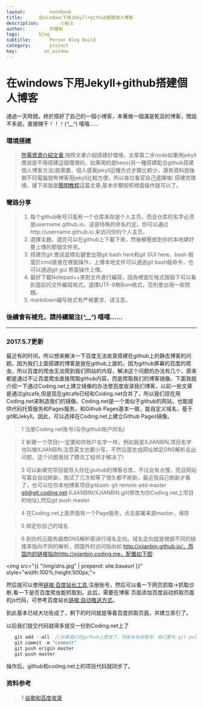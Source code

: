 ```yaml
---
layout:     	notebook
title:     	在windows下用Jekyll+github搭建個人博客
description:     	小貼士
author:     	許健彬
tags:      	blog
subtitle:     	Person Blog Build
category:     	project
key:          on_window
---
```

# 在windows下用Jekyll+github搭建個人博客

  通過一天時間，終於搭好了自己的一個小博客，本著做一個滿是乾貨的博客，閒話不多說，直接開干！！！(*^__^*) 嘻嘻……

### 環境搭建
> [所需資源介紹文章](http://www.ituring.com.cn/article/205263?utm_source=tuicool),按照文章介紹搭建好環境，文章第二步node如果用jekyll應該是不用搭建這個環境的，如果用的是hexo(另一種搭建配合github搭建個人博客方法)就需要，個人感覺jekyll這種方式步驟比較少，還有資料說後期不同電腦發佈博客用jekyll比較方便，所以各位看官自己選擇咯!
搭建完環境，接下來就是[簡明教程](http://baixin.io/2016/10/jekyll_tutorials1/)這篇文章,基本步驟按照裡面操作就可以了。

### 彎路分享

> 1. 每个github帐号只能有一个仓库来存放个人主页，而且仓库的名字必须是username.github.io，这是特殊的命名约定。你可以通过http://username.github.io 来访问你的个人主页。
> 2. 選擇主題，選完可以在github上下載下來，然後解壓放到你的本地建好要上傳的那個文件夾。
> 3. 搭建完git 應該鼠標右鍵會出現git bash here和git GUI here。bash 相當於cmd直接在裡面操作，上傳本地文件可以通過git bash敲命令，也可以通過git gui 界面操作上傳。
> 4. 最好下載Notepad++來對文件進行編寫，因為裡面在格式按鈕下可以看到當前的文件編寫格式，選擇UTF-8無Bom格式，否則會出現一些問題。
> 5. markdown编写格式有严格要求，请注意。


### 後續會有補充，請持續關注(*^__^*) 嘻嘻……  
----------------------------------------------------------------------------
### 2017.5.7更新

最近有的时间，所以想来解决一下百度无法收录搭建在github上的静态博客的问题。因为我们上面搭建的博客是放在github上面的，因为github屏幕的百度的爬虫，所以百度的爬虫无法爬到我们网站的内容，解决这个问题的办法有几个，原来都是通过不让百度爬虫直接爬取github内容，而是爬取我们的博客镜像。下面我就介绍一下通过Coding.net上建立镜像的办法使百度收录我们博客，以前一些文章是通过gitcafe,但是现在gitcafe已经和Coding.net合并了，所以我们现在用Coding.net来制造我们的镜像。Coding.net是一个类似于github的网站，也能提供代码托管服务和Pages服务，和Github Pages基本一致，能自定义域名，基于git和Jekyll。因此，可以选择在Coding.net上建立Github Pages镜像。

> 1 注册Coding.net账号(与你github账户同名)

> 2 新建一个项目(一定要和你账户名字一样，例如我是XJIANBIN,项目名字也叫做XJIANBIN,注意英文也要小写，不然后面生成网址绑定DNS解析会出问题，这个问题我找了腾讯工程师才解决了)

> 3 可以新建完项目就导入你在giuhub的博客仓库，不过会有点慢，而且网站写着会自动刷新，我试了几次和等了很久都不刷新，最近我自己刷新才看了，也可以在你本地博客项目gitbash: git remote add master git@git.coding.net:XJIANBIN/XJIANBIN.git(修改为你Coding.net上项目的地址),然后git push master

> 4 在Coding.net上面界面有一个Page服务，点击部署来源master，保存

> 5 绑定你自己的域名

> 6 到你的云服务器商DNS解析那进行域名定向。域名定向就是根据不同的链接来指向不同的解析，把国外的访问指向如 http://xjianbin.github.io/，而国内的链接指向http://xjianbin.coding.me，配置如下图:

<img src="{{ "/img/dns.jpg" | prepend: site.baseurl }}" style="width:100%;height:500px;">

然后就可以使用[链接:百度站长工具](http://zhanzhang.baidu.com/dashboard/index),注册账号，然后可以看一下网页抓取->抓取诊断,看一下是否百度爬虫能抓取到。此后，需要在博客
页面添加百度自动抓取页面的js代码，可参考百度站长[链接:自动推送方式](http://zhanzhang.baidu.com/linksubmit/)。

到此基本已经大功告成了，剩下的时间就是等着百度抓取页面，并建立索引了。

以后我们提交代码就得多提交一份到Coding.net上了
```javascript
   git add --all  //如果我们在github上更改了，但是本地没更改，我们要先 git pull origin master
   git commit -m "comment"  
   git push origin master
   git push master
```
操作后，github和coding.net上的项目代码就同步了。

### 资料参考
> 1 [谷歌和百度收录](http://tengj.top/2016/03/14/hexo6seo/)
